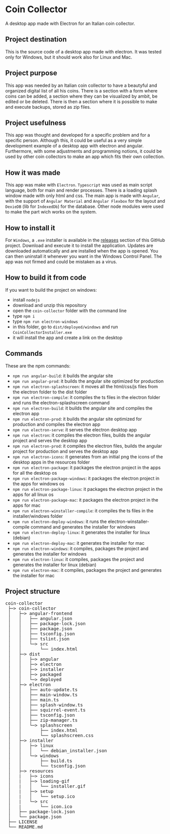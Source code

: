 # Coin Collector
A desktop app made with Electron for an Italian coin collector.

## Project destination
This is the source code of a desktop app made with electron. It was tested only for Windows, but it should work also for Linux and Mac.

## Project purpose
This app was needed by an Italian coin collector to have a beautyful and organized digital list of all his coins. There is a section with a form where coins can be added, a section where they can be visualized by ambit, be edited or be deleted. There is then a section where it is possible to make and execute backups, stored as zip files.

## Project usefulness
This app was thought and developed for a specific problem and for a specific person. Although this, it could be useful as a very simple
development example of a desktop app with electron and angular. Furthermore, with some adjustments and programming notions, it could be 
used by other coin collectors to make an app which fits their own collection.

## How it was made
This app was make with `Electron`. `Typescript` was used as main script language, both for main and render processes. There is a loading splash window made with only html and css. The main app is made with `Angular`, with the support of `Angular Material` and `Angular Flexbox` for the layout and `DexieDB` (lib for `IndexedDb`) for the database. Other node modules were used to make the part wich works on the system.

## How to install it
For `Windows`, a `.exe` installer is available in the [releases](https://github.com/euberdeveloper/coin-collector/releases) section of this GitHub project. Download and execute it to install the application. Updates are downloaded automatically and are installed when the app is opened. You can then uninstall it whenever you want in the Windows Control Panel. The app was not firmed and could be mistaken as a virus.

## How to build it from code
If you want to build the project on windows:
* install `nodejs`
* download and unzip this repository
* open the `coin-collector` folder with the command line
* type `npm i`
* type `npm run electron-windows`
* in this folder, go to `dist/deployed/windows` and run `CoinCollectorInstaller.exe` 
* it will install the app and create a link on the desktop

## Commands
These are the npm commands:
* `npm run angular-build`: it builds the angular site
* `npm run angular-prod`: it builds the angular site optimized for production
* `npm run electron-splashscreen`: it moves all the html/css/js files from the electron folder to the dist folder
* `npm run electron-compile`: it compiles the ts files in the electron folder and runs the electron-splashscreen command
* `npm run electron-build`: it builds the angular site and compiles the electron app
* `npm run electron-prod`: it builds the angular site optimized for production and compiles the electron app
* `npm run electron-serve`: it serves the electron desktop app
* `npm run electron`: it compiles the electron files, builds the angular project and serves the desktop app
* `npm run electron-prod`: it compiles the electron files, builds the angular project for production and serves the desktop app
* `npm run electron-icons`: it generates from an initial png the icons of the desktop apps in the resources folder
* `npm run electron-package`: it packages the electron project in the apps for all the desktop os
* `npm run electron-package-windows`: it packages the electron project in the apps for windows os
* `npm run electron-package-linux`:  it packages the electron project in the apps for all linux os
* `npm run electron-package-mac`: it packages the electron project in the apps for mac
* `npm run electron-winstaller-compile`: it compiles the ts files in the installer/windows folder
* `npm run electron-deploy-windows`:  it runs the electron-winstaller-compile command and generates the installer for windows
* `npm run electron-deploy-linux`: it generates the installer for linux (debian)
* `npm run electron-deploy-mac`: it generates the installer for mac
* `npm run electron-windows`:  it compiles, packages the project and generates the installer for windows
* `npm run electron-linux`: it compiles, packages the project and generates the installer for linux (debian)
* `npm run electron-mac`: it compiles, packages the project and generates the installer for mac

## Project structure

<pre>
coin-collector
 ├─> coin-collector
 │   ├─> angular-frontend
 │   │   ├── angular.json
 │   │   ├── package-lock.json
 │   │   ├── package.json
 │   │   ├── tsconfig.json
 │   │   ├── tslint.json
 │   │   └─> src
 │   │       └── index.html
 │   ├─> dist
 │   │   ├─> angular
 │   │   ├─> electron
 │   │   ├─> installer
 │   │   ├─> packaged
 │   │   └─> deployed
 │   ├─> electron
 │   │   ├── auto-update.ts
 │   │   ├── main-window.ts
 │   │   ├── main.ts
 │   │   ├── splash-window.ts
 │   │   ├── squirrel-event.ts
 │   │   ├── tsconfig.json
 │   │   ├── zip-manager.ts
 │   │   └─> splashscreen
 │   │       ├── index.html
 │   │       └── splashscreen.css
 │   ├─> installer
 │   │   ├─> linux
 │   │   │   └── debian_installer.json
 │   │   └─> windows
 │   │       ├── build.ts
 │   │       └── tsconfig.json
 │   ├─> resources
 │   |   ├─> icons
 │   |   ├─> loading-gif
 │   |   │   └── installer.gif
 │   |   ├─> setup
 │   |   │   └── setup.ico
 │   |   └─> src
 │   |       └── icon.ico
 │   ├── package-lock.json
 │   └── package.json
 ├── LICENSE
 └── README.md
</pre>

